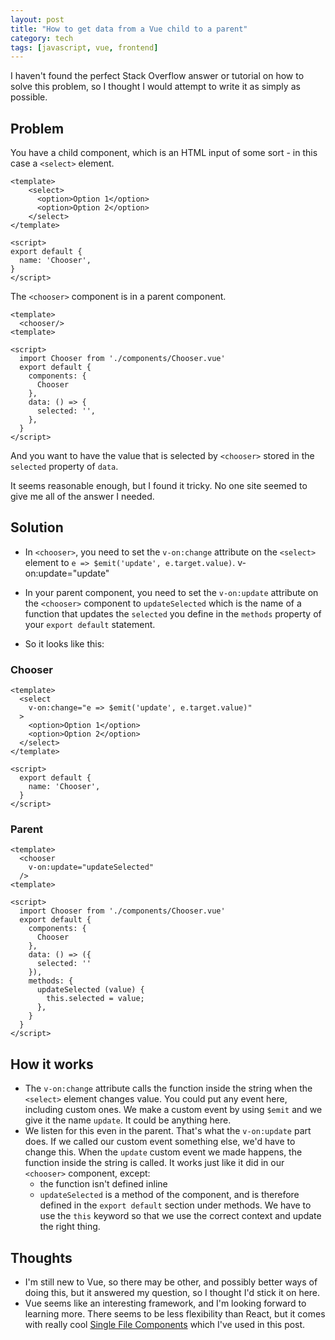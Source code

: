 ```yaml
---
layout: post
title: "How to get data from a Vue child to a parent"
category: tech
tags: [javascript, vue, frontend]
---
```

I haven't found the perfect Stack Overflow answer or tutorial on how to solve this problem, so I thought I would attempt to write it as simply as possible.

## Problem
You have a child component, which is an HTML input of some sort - in this case a `<select>` element.

    <template>
        <select>
          <option>Option 1</option>
          <option>Option 2</option>
        </select>
    </template>

    <script>
    export default {
      name: 'Chooser',
    }
    </script>

The `<chooser>` component is in a parent component.

    <template>
      <chooser/>
    <template>

    <script>
      import Chooser from './components/Chooser.vue'
      export default {
        components: {
          Chooser
        },
        data: () => {
          selected: '',
        },
      }
    </script>

And you want to have the value that is selected by `<chooser>` stored in the `selected` property of `data`.

It seems reasonable enough, but I found it tricky. No one site seemed to give me all of the answer I needed.

## Solution

* In `<chooser>`, you need to set the `v-on:change` attribute on the `<select>` element to `e => $emit('update', e.target.value)`.
      v-on:update="update"
* In your parent component, you need to set the `v-on:update` attribute on the `<chooser>` component to `updateSelected` which is the name of a function that updates the `selected` you define in the `methods` property of your `export default` statement.

* So it looks like this:

### Chooser
    <template>
      <select
        v-on:change="e => $emit('update', e.target.value)"
      >
        <option>Option 1</option>
        <option>Option 2</option>
      </select>
    </template>

    <script>
      export default {
        name: 'Chooser',
      }
    </script>

### Parent

    <template>
      <chooser
        v-on:update="updateSelected"
      />
    <template>

    <script>
      import Chooser from './components/Chooser.vue'
      export default {
        components: {
          Chooser
        },
        data: () => ({
          selected: ''
        }),
        methods: {
          updateSelected (value) {
            this.selected = value;
          },
        }
      }
    </script>

## How it works

* The `v-on:change` attribute calls the function inside the string when the `<select>` element changes value. You could put any event here, including custom ones. We make a custom event by using `$emit` and we give it the name `update`. It could be anything here.
* We listen for this even in the parent. That's what the `v-on:update` part does. If we called our custom event something else, we'd have to change this. When the `update` custom event we made happens, the function inside the string is called. It works just like it did in our `<chooser>` component, except:
  * the function isn't defined inline
  * `updateSelected` is a method of the component, and is therefore defined in the `export default` section under methods.
We have to use the `this` keyword so that we use the correct context and update the right thing.

## Thoughts

* I'm still new to Vue, so there may be other, and possibly better ways of doing this, but it answered my question, so I thought I'd stick it on here.
* Vue seems like an interesting framework, and I'm looking forward to learning more. There seems to be less flexibility than React, but it comes with really cool [Single File Components](https://vuejs.org/v2/guide/single-file-components.html) which I've used in this post.